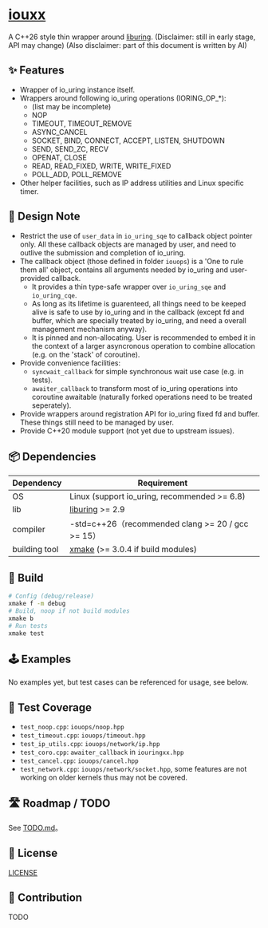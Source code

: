 # [iouxx](https://github.com/xiaosa-zhz/iouxx)

A C++26 style thin wrapper around [liburing](https://github.com/axboe/liburing).
(Disclaimer: still in early stage, API may change)
(Also disclaimer: part of this document is written by AI)

## ✨ Features

- Wrapper of io_uring instance itself.
- Wrappers around following io_uring operations (IORING_OP_*): 
  - (list may be incomplete)
  - NOP
  - TIMEOUT, TIMEOUT_REMOVE
  - ASYNC_CANCEL
  - SOCKET, BIND, CONNECT, ACCEPT, LISTEN, SHUTDOWN
  - SEND, SEND_ZC, RECV
  - OPENAT, CLOSE
  - READ, READ_FIXED, WRITE, WRITE_FIXED
  - POLL_ADD, POLL_REMOVE
- Other helper facilities, such as IP address utilities and Linux specific timer.

## 🧱 Design Note

- Restrict the use of `user_data` in `io_uring_sqe` to callback object pointer only. All these callback objects are managed by user, and need to outlive the submission and completion of io_uring.
- The callback object (those defined in folder `iouops`) is a 'One to rule them all' object, contains all arguments needed by io_uring and user-provided callback.
  - It provides a thin type-safe wrapper over `io_uring_sqe` and `io_uring_cqe`.
  - As long as its lifetime is guarenteed, all things need to be keeped alive is safe to use by io_uring and in the callback (except fd and buffer, which are specially treated by io_uring, and need a overall management mechanism anyway).
  - It is pinned and non-allocating. User is recommended to embed it in the context of a larger asyncronous operation to combine allocation (e.g. on the 'stack' of coroutine).
- Provide convenience facilities:
  - `syncwait_callback` for simple synchronous wait use case (e.g. in tests).
  - `awaiter_callback` to transform most of io_uring operations into coroutine awaitable (naturally forked operations need to be treated seperately).
- Provide wrappers around registration API for io_uring fixed fd and buffer. These things still need to be managed by user.
- Provide C++20 module support (not yet due to upstream issues).

## 📦 Dependencies

| Dependency | Requirement |
|------|------|
| OS | Linux (support io_uring, recommended >= 6.8) |
| lib | [liburing](https://github.com/axboe/liburing) >= 2.9 |
| compiler | -std=c++26（recommended clang >= 20 / gcc >= 15） |
| building tool | [xmake](https://xmake.io) (>= 3.0.4 if build modules) |

## 🚀 Build

```bash
# Config (debug/release)
xmake f -m debug
# Build, noop if not build modules
xmake b
# Run tests
xmake test
```

## 🕹️ Examples

No examples yet, but test cases can be referenced for usage, see below.

## 🧪 Test Coverage

- `test_noop.cpp`: `iouops/noop.hpp`
- `test_timeout.cpp`: `iouops/timeout.hpp`
- `test_ip_utils.cpp`: `iouops/network/ip.hpp`
- `test_coro.cpp`: `awaiter_callback` in `iouringxx.hpp`
- `test_cancel.cpp`: `iouops/cancel.hpp`
- `test_network.cpp`: `iouops/network/socket.hpp`, some features are not working on older kernels thus may not be covered.

## 🛣️ Roadmap / TODO

See [TODO.md](https://github.com/xiaosa-zhz/iouxx/blob/main/TODO.md)。

## 📄 License

[LICENSE](https://github.com/xiaosa-zhz/iouxx/blob/main/LICENSE)

## 🤝 Contribution

TODO

